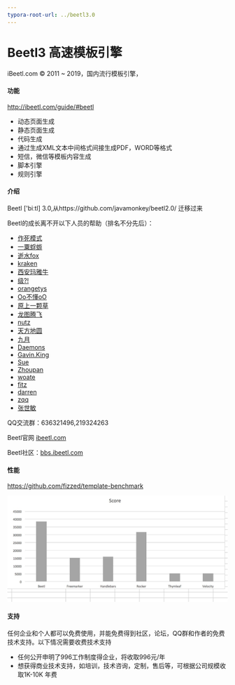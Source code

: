 ```yaml
---
typora-root-url: ../beetl3.0
---
```


# Beetl3 高速模板引擎

iBeetl.com © 2011 ~ 2019，国内流行模板引擎，



#### 功能

http://ibeetl.com/guide/#beetl

* 动态页面生成
* 静态页面生成
* 代码生成
* 通过生成XML文本中间格式间接生成PDF，WORD等格式
* 短信，微信等模板内容生成
* 脚本引擎
* 规则引擎



#### 介绍

Beetl  ['biːtl]  3.0,从https://github.com/javamonkey/beetl2.0/ 迁移过来

Beetl的成长离不开以下人员的帮助（排名不分先后）：

- [作死模式](javascript:;)
- [一粟蜉蝣](javascript:;)
- [逝水fox](javascript:;)
- [kraken](javascript:;)
- [西安玛雅牛](javascript:;)
- [级?!](javascript:;)
- [orangetys](javascript:;)
- [Oo不懂oO](javascript:;)
- [原上一颗草](javascript:;)
- [龙图腾飞](javascript:;)
- [nutz](javascript:;)
- [天方地圆](javascript:;)
- [九月](javascript:;)
- [Daemons](javascript:;)
- [Gavin.King](javascript:;)
- [Sue](javascript:;)
- [Zhoupan](javascript:;)
- [woate](javascript:;)
- [fitz](javascript:;)
- [darren](http://darren.ink/)
- [zqq](javascript:;)
- [张世敏](javascript:;)




QQ交流群：636321496,219324263

Beetl官网   [ibeetl.com](ibeetl.com) 

Beetl社区：[bbs.ibeetl.com](http://42.96.162.109/bbs/bbs/index/1.html)


#### 性能

<https://github.com/fizzed/template-benchmark>

![p1](/doc/resources/p1.jpg) 



#### 支持

任何企业和个人都可以免费使用，并能免费得到社区，论坛，QQ群和作者的免费技术支持。以下情况需要收费技术支持

* 任何公开申明了996工作制度得企业，将收取996元/年
* 想获得商业技术支持，如培训，技术咨询，定制，售后等，可根据公司规模收取1K-10K 年费

